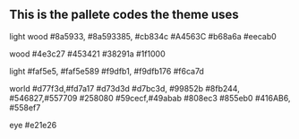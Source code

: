 ## This is the pallete codes the theme uses

light wood
#8a5933, #8a593385, #cb834c
#A4563C
#b68a6a
#eecab0

wood
#4e3c27
#453421
#38291a
#1f1000

light
#faf5e5, #faf5e589
#f9dfb1, #f9dfb176
#f6ca7d

world
#d77f3d,#fd7a17
#d73d3d
#d7bc3d, #99852b
#8fb244, #546827,#557709
#258080
#59cecf,#49abab
#808ec3
#855eb0
#416AB6, #558ef7

eye
#e21e26
